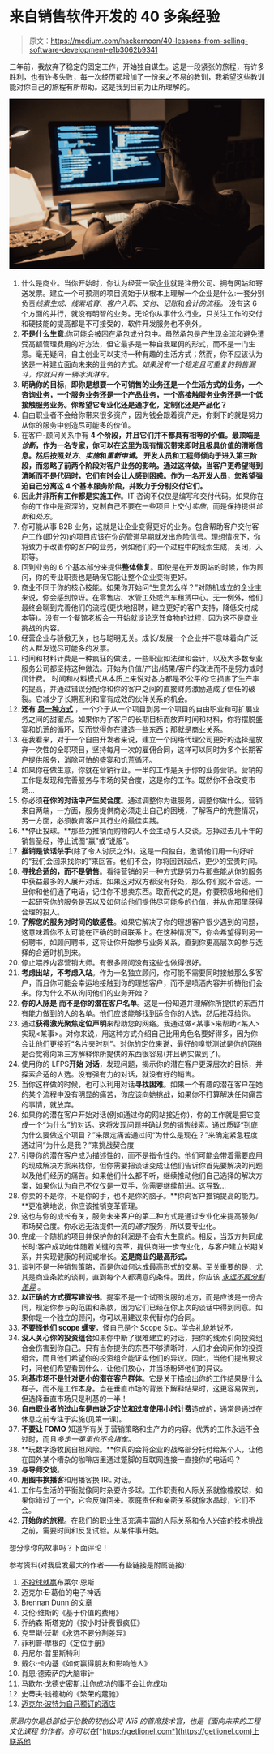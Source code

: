 # 来自销售软件开发的 40 多条经验

> 原文：<https://medium.com/hackernoon/40-lessons-from-selling-software-development-e1b3062b9341>

三年前，我放弃了稳定的固定工作，开始独自谋生。这是一段紧张的旅程，有许多胜利，也有许多失败，每一次经历都增加了一份来之不易的教训，我希望这些教训能对你自己的旅程有所帮助。这是我到目前为止所理解的。

![](img/599457614ad008b4107b010b11b2a5cc.png)

1.  什么是商业。当你开始时，你认为经营一家[企业](https://hackernoon.com/tagged/business)就是注册公司、拥有网站和寄送发票。建立一个可预测的项目流始于从根本上理解一个企业是什么:一套分别负责*线索生成*、*线索培育*、*客户入职、交付、记账*和*会计的流程。* 没有这 6 个方面的并行，就没有明智的业务。无论你从事什么行业，只关注工作的交付和硬技能的提高都是不可接受的，软件开发服务也不例外。
2.  **不是什么生意**:你可能会被困在承包或分包中。虽然承包是产生现金流和避免遭受高额管理费用的好方法，但它最多是一种自我雇佣的形式，而不是一门生意。毫无疑问，自主创业可以支持一种有趣的生活方式；然而，你不应该认为这是一种建立面向未来的业务的方式。*如果没有一个稳定且可重复的销售漏斗，你就只有一辆冰淇淋车。*
3.  **明确你的目标**，**即你是想要一个可销售的业务还是一个生活方式的业务，一个咨询业务，一个服务业务还是一个产品业务，一个高接触服务业务还是一个低接触服务业务。你希望它专业化还是通才化，定制化还是产品化？**
4.  自由职业者不会给你带来很多资产，因为钱会跟着资产走，你剩下的就是努力从你的服务中创造尽可能多的价值。
5.  在客户-顾问关系中有 **4 个阶段，并且它们并不都具有相等的价值。最顶端是*诊断*，作为一名专家，你可以在这里为现有情况带来即时且极具价值的清晰信息。然后按照*处方*、*实施*和*重新申请*。
    开发人员和工程师倾向于进入第三阶段，而忽略了前两个阶段对客户业务的影响。通过这样做，当客户更希望得到清晰而不是代码时，它们有时会让人感到困惑。作为一名开发人员，您希望强迫自己分离这 4 个基本服务阶段，并致力于分别交付它们。**
6.  因此**并非所有工作都是实施工作**。IT 咨询不仅仅是编写和交付代码。如果你在你的工作中是资深的，克制自己不要在一些项目上交付*实施*，而是保持提供*诊断*和*处方*。
7.  你可能从事 B2B 业务，这就是让企业变得更好的业务。包含帮助客户交付客户工作(即分包)的项目应该在你的管道早期就发出危险信号。理想情况下，你将致力于改善你的客户的业务，例如他们的一个过程中的线索生成，关闭，入职等。
8.  回到业务的 6 个基本部分来提供**整体修复**。即使是在开发网站的时候，作为顾问，你的专业职责也是确保它能让整个企业变得更好。
9.  商业不同于你的核心技能。如果你开始问“生意怎么样？”对随机成立的企业主来说，你会感到惊讶。在零售店、水管工处或汽车租赁中心。无一例外，他们最终会聊到完善他们的流程(更快地招聘，建立更好的客户支持，降低交付成本等)。没有一个餐馆老板会一开始就谈论烹饪食物的过程，因为这不是商业挑战的内容。
10.  经营企业与骄傲无关，也与聪明无关。成长/发展一个企业并不意味着向广泛的人群发送尽可能多的发票。
11.  时间和材料计费是一种疯狂的做法，一些职业如法律和会计，以及大多数专业服务公司都坚持这种做法。开始为价值/产出/结果/客户的改进而不是努力或时间计费。
    时间和材料模式从本质上来说对各方都是不公平的:它损害了生产率的提高，并通过错误分配你和你的客户之间的直接财务激励造成了信任的破裂。它减少了长期互利和富有成效的伙伴关系的机会。
12.  **还有** [**另一种方式**](/@getlionel/on-more-ethical-billing-b3a2348aa7ab) ，一个介于从一个项目到另一个项目的自由职业和可扩展业务之间的甜蜜点。如果你为了客户的长期目标而放弃时间和材料，你将摆脱盛宴和饥荒的循环，反而觉得你在建造一些东西；那就是商业关系。
13.  在我看来，对于一个自由开发者来说，建立一个网络代理公司更好的选择是放弃一次性的全职项目，坚持每月一次的雇佣合同，这样可以同时为多个长期客户提供服务，消除可怕的盛宴和饥荒循环。
14.  如果你在做生意，你就在营销行业。一半的工作是关于你的业务营销。营销的工作是发现和完善服务与市场的契合度，这是你的工作。既然你不会改变市场…
15.  你必须**在你的对话中产生契合度**。通过调整你为谁服务，调整你做什么。营销来自两端，一方面，服务提供商必须走出自己的困境，了解客户的完整情况，另一方面，必须教育客户其行业的最佳实践。
16.  **停止投球。**那些为推销而购物的人不会主动与人交谈。忘掉过去几十年的销售圣经，停止试图“赢”或“说服”。
17.  **推销是谈话杀手**(除了令人讨厌之外)。这是一段独白，邀请他们用一句好听的“我们会回来找你的”来回答。他们不会，你将回到起点，更少的宝贵时间。
18.  **寻找合适的，而不是销售**。看待营销的另一种方式是努力与那些能从你的服务中获益最多的人展开对话。如果这对双方都没有好处，那么你们就不合适。一旦你和他们通了电话，记住你不想卖东西。取而代之的是，你要积极地和他们一起研究你的服务是否以及如何给他们提供尽可能多的价值，并从你那里获得合理的投入。
19.  **了解您的服务对时间的敏感性**。如果它解决了你的理想客户很少遇到的问题，这意味着你不太可能在正确的时间联系上。在这种情况下，你会希望得到另一份聘书，如顾问聘书，这将让你开始参与业务关系，直到你更高层次的参与选择的合适时机到来。
20.  停止喂养内容营销大师。有很多顾问没有这些也做得很好。
21.  **考虑出站，不考虑入站**。作为一名独立顾问，你可能不需要同时接触那么多客户，而且你可能会幸运地接触到你的理想客户，而不是喷洒内容并祈祷他们会来。你为什么不从询问他们的业务开始？
22.  **你的人脉是** **而不是你的潜在客户名单**。这是一份知道并理解你所提供的东西并有能力做到的人的名单。他们应该能够找到适合你的人选，然后推荐给你。
23.  通过**获得激光聚焦定位声明**来帮助您的网络。我通过做<某事>来帮助<某人>实现<某事>。对你来说，用这种方式介绍自己比用角色名要好得多，因为你会让他们更接近“名片夹时刻”。对你的定位来说，最好的嗅觉测试是你的网络是否觉得向第三方解释你所提供的东西很容易(并且确实做到了)。
24.  使用你的 LFPS**开始** **对话**，发现问题，揭示你的潜在客户更深层次的目标，并探索合适的人选。没有强有力的对话，就没有好的销售。
25.  当你这样做的时候，也可以利用对话**寻找困难**。如果一个有趣的潜在客户在她的某个流程中没有明显的痛苦，你应该向她挑战，如果你不打算解决任何痛苦的事情，就放弃。
26.  如果你的潜在客户开始对话(例如通过你的网站接近你)，你的工作就是把它变成一个“为什么”的对话。这将发现问题并确认您的销售线索。通过质疑“到底为什么要做这个项目？”来限定痛苦通过问“为什么是现在？”来确定紧急程度通过问“为什么是我？”来挑战契合度
27.  引导你的潜在客户成为描述性的，而不是指令性的。他们可能会带着需要应用的现成解决方案来找你，但你需要把谈话变成让他们告诉你首先要解决的问题以及他们经历的痛苦。如果他们什么都不听，继续推动他们自己选择的解决方案，如果你认为自己不仅仅是一双手，你需要继续前进。这导致…
28.  你卖的不是你，不是你的手，也不是你的脑子。**你向客户推销提高的能力。**更准确地说，你应该推销变革管理。
29.  这也与你的成长有关，服务未来客户的第二种方式是通过专业化来提高服务/市场契合度。你永远无法提供一流的*通才*服务，所以要专业化。
30.  完成一个随机的项目并保护你的利润是不会有大生意的。相反，当双方共同成长时:客户成功地伴随着关键的变革，提供商进一步专业化，与客户建立长期关系，并实现健康的利润或增长。**这是商业的最高形式。**
31.  谈判不是一种销售策略，而是你如何达成最高形式的交易。至关重要的是，尤其是商业条款的谈判，直到每个人都满意的条件。因此，你应该 [*永远不要分割差异*](https://www.amazon.co.uk/gp/product/1847941494/ref=as_li_tl?ie=UTF8&camp=1634&creative=6738&creativeASIN=1847941494&linkCode=as2&tag=li0nel-21&linkId=ae1e2d20178f3769799daf2f14b59044) 。
32.  **以正确的方式撰写建议书**。提案不是一个试图说服的地方，而是应该是一份合同，规定你参与的范围和条款，因为它们已经在你上次的谈话中得到同意。如果你是一个独立的顾问，你可以用建议来代替你的合同。
33.  **不要怪他们 scope 蠕变**，怪自己是个 Scope Sip。学会礼貌地说不。
34.  **没人关心你的投资组合**如果你中断了很难建立的对话，把你的线索引向投资组合会伤害到你自己。只有当你提供的东西不够清晰时，人们才会询问你的投资组合，而且他们希望你的投资组合能证实他们的异议。因此，当他们提出要求时，问他们希望看到什么，让他们放心，并当场粉碎他们的异议。
35.  **利基市场不是针对更小的潜在客户群体**。它是关于描绘出你的工作结果是什么样子，而不是工作本身。当在垂直市场的背景下解释结果时，这更容易做到，但选择垂直市场只是利基的一半！
36.  **自由职业者的过山车是由缺乏定位和过度使用小时计费**造成的，通常是通过在休息之前专注于实施(见第一课)。
37.  **不要让 FOMO** 知道所有关于营销策略和生产力的内容。优秀的工作永远不会过时，而且*多走一英里也不会堵车。*
38.  **玩数字游牧民自担风险。**你真的会将企业的战略部分托付给某个人，让他在国外某个嘈杂的咖啡店里通过蹩脚的互联网连接一直接你的电话吗？
39.  **与导师交谈**。
40.  **用图书换播客**和用播客换 IRL 对话。
41.  工作与生活的平衡就像同时杂耍许多球。工作职责和人际关系就像橡胶球，如果你错过了一个，它会反弹回来。家庭责任和亲密关系就像水晶球，它们不会。
42.  **开始你的旅程**。在我们的职业生活充满丰富的人际关系和令人兴奋的技术挑战之前，需要时间和反复试验。从某件事开始。

想分享你的故事吗？下面评论！

参考资料(对我启发最大的作者——有些链接是附属链接):

1.  [不投球就赢](http://amzn.to/2CEZD6p)布莱尔·恩斯
2.  迈克尔·E·葛伯的电子神话
3.  Brennan Dunn 的文章
4.  艾伦·维斯的《基于价值的费用》
5.  乔纳森·斯塔克的《按小时计费很疯狂》
6.  克里斯·沃斯《永远不要分割差异》
7.  菲利普·摩根的《定位手册》
8.  丹尼尔·普里斯特利
9.  戴尔·卡内基《如何赢得朋友和影响他人》
10.  肖恩·德索萨的大脑审计
11.  马歇尔·戈德史密斯:让你成功的事不会让你成功
12.  史蒂夫·钱德勒的《繁荣的蔻驰》
13.  [迈克尔·波特为自己预订的酒店](http://amzn.to/2AYJlbp)

*莱昂内尔是总部位于伦敦的初创公司 Wi5 的首席技术官，也是《面向未来的工程文化课程* *的作者。你可以在*[*https://getlionel.com*](https://getlionel.com)上联系他